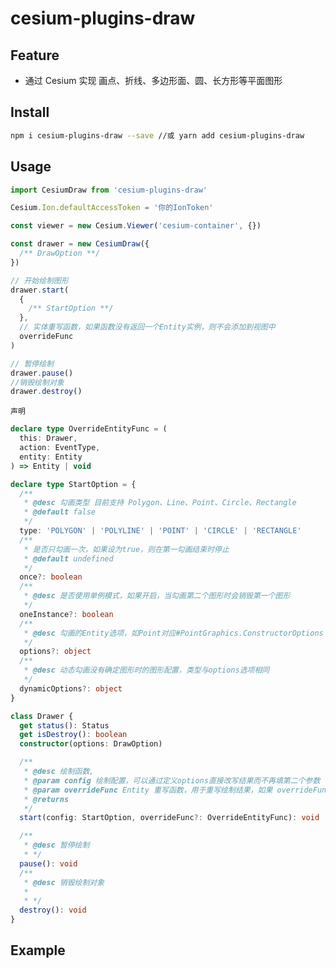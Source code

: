 <!--
 * @author: SkyBlue
 * @LastEditors: SkyBlue
 * @Date: 2020-10-06 19:13:41
 * @LastEditTime: 2020-10-07 00:56:48
 * @Gitee: https://gitee.com/skybluefeet
 * @Github: https://github.com/SkyBlueFeet
-->

# cesium-plugins-draw

## Feature

- 通过 Cesium 实现 画点、折线、多边形面、圆、长方形等平面图形

## Install

```bash
npm i cesium-plugins-draw --save //或 yarn add cesium-plugins-draw
```

## Usage

```ts
import CesiumDraw from 'cesium-plugins-draw'

Cesium.Ion.defaultAccessToken = '你的IonToken'

const viewer = new Cesium.Viewer('cesium-container', {})

const drawer = new CesiumDraw({
  /** DrawOption **/
})

// 开始绘制图形
drawer.start(
  {
    /** StartOption **/
  },
  // 实体重写函数，如果函数没有返回一个Entity实例，则不会添加到视图中
  overrideFunc
)

// 暂停绘制
drawer.pause()
//销毁绘制对象
drawer.destroy()
```

`声明`

```ts
declare type OverrideEntityFunc = (
  this: Drawer,
  action: EventType,
  entity: Entity
) => Entity | void

declare type StartOption = {
  /**
   * @desc 勾画类型 目前支持 Polygon、Line、Point、Circle、Rectangle
   * @default false
   */
  type: 'POLYGON' | 'POLYLINE' | 'POINT' | 'CIRCLE' | 'RECTANGLE'
  /**
   * 是否只勾画一次，如果设为true，则在第一勾画结束时停止
   * @default undefined
   */
  once?: boolean
  /**
   * @desc 是否使用单例模式，如果开启，当勾画第二个图形时会销毁第一个图形
   */
  oneInstance?: boolean
  /**
   * @desc 勾画的Entity选项，如Point对应#PointGraphics.ConstructorOptions
   */
  options?: object
  /**
   * @desc 动态勾画没有确定图形时的图形配置，类型与options选项相同
   */
  dynamicOptions?: object
}

class Drawer {
  get status(): Status
  get isDestroy(): boolean
  constructor(options: DrawOption)

  /**
   * @desc 绘制函数,
   * @param config 绘制配置，可以通过定义options直接改写结果而不再填第二个参数
   * @param overrideFunc Entity 重写函数，用于重写绘制结果，如果 overrideFunc返回一个Entity,则将该Entity添加到Viewer中，否则结束函数无操作
   * @returns
   */
  start(config: StartOption, overrideFunc?: OverrideEntityFunc): void

  /**
   * @desc 暂停绘制
   * */
  pause(): void
  /**
   * @desc 销毁绘制对象
   *
   * */
  destroy(): void
}
```

## Example
